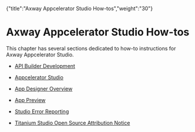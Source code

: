 {"title":"Axway Appcelerator Studio How-tos","weight":"30"} 

# Axway Appcelerator Studio How-tos

This chapter has several sections dedicated to how-to instructions for Axway Appcelerator Studio.

*   [API Builder Development](/docs/appc/Axway_Appcelerator_Studio/Axway_Appcelerator_Studio_How-tos/API_Builder_Development/)
    
*   [Appcelerator Studio](/docs/appc/Axway_Appcelerator_Studio/Axway_Appcelerator_Studio_How-tos/Appcelerator_Studio/)
    
*   [App Designer Overview](/docs/appc/Axway_Appcelerator_Studio/Axway_Appcelerator_Studio_How-tos/App_Designer_Overview/)
    
*   [App Preview](/docs/appc/Axway_Appcelerator_Studio/Axway_Appcelerator_Studio_How-tos/App_Preview/)
    
*   [Studio Error Reporting](/docs/appc/Axway_Appcelerator_Studio/Axway_Appcelerator_Studio_How-tos/Studio_Error_Reporting/)
    
*   [Titanium Studio Open Source Attribution Notice](/docs/appc/Axway_Appcelerator_Studio/Axway_Appcelerator_Studio_How-tos/Titanium_Studio_Open_Source_Attribution_Notice/)